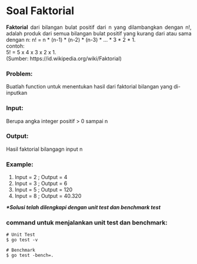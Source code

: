 # Soal Faktorial

<p align=justify><b>Faktorial</b> dari bilangan bulat positif dari n yang dilambangkan dengan n!,
	adalah produk dari semua bilangan bulat positif yang kurang dari atau sama dengan n:
	n! = n * (n-1) * (n-2) * (n-3) * ... * 3 * 2 * 1. <br>
	contoh:<br>
	5! = 5 x 4 x 3 x 2 x 1. <br>
(Sumber: https://id.wikipedia.org/wiki/Faktorial)
</p>

### Problem:

Buatlah function untuk menentukan hasil dari faktorial bilangan yang di-inputkan
<br>

### Input:

Berupa angka integer positif > 0 sampai n
<br>

### Output:

Hasil faktorial bilangagn input n
<br>

### Example:

1. Input = 2 ;  Output = 4
2. Input = 3 ;  Output = 6
3. Input = 5 ;  Output = 120
4. Input = 8 ;  Output = 40.320

<i><b>*Solusi telah dilengkapi dengan unit test dan benchmark test</b></i>

### command untuk menjalankan unit test dan benchmark:

```
# Unit Test
$ go test -v

# Benchmark
$ go test -bench=.
```
